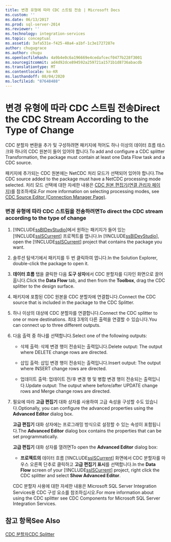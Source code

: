 ```yaml
---
title: 변경 유형에 따라 CDC 스트림 전송 | Microsoft Docs
ms.custom: ''
ms.date: 06/13/2017
ms.prod: sql-server-2014
ms.reviewer: ''
ms.technology: integration-services
ms.topic: conceptual
ms.assetid: 3afa531e-f425-40a4-a1bf-1c3e1727287e
author: chugugrace
ms.author: chugu
ms.openlocfilehash: 4a9b4e0c6a196669e4cedafcecf0477b228f3001
ms.sourcegitcommit: ad4d92dce894592a259721a1571b1d8736abacdb
ms.translationtype: MT
ms.contentlocale: ko-KR
ms.lasthandoff: 08/04/2020
ms.locfileid: "87648488"
---
```

# <a name="direct-the-cdc-stream-according-to-the-type-of-change"></a><span data-ttu-id="b9247-102">변경 유형에 따라 CDC 스트림 전송</span><span class="sxs-lookup"><span data-stu-id="b9247-102">Direct the CDC Stream According to the Type of Change</span></span>
  <span data-ttu-id="b9247-103">CDC 분할자 변환을 추가 및 구성하려면 패키지에 적어도 하나 이상의 데이터 흐름 태스크와 하나의 CDC 원본이 들어 있어야 합니다.</span><span class="sxs-lookup"><span data-stu-id="b9247-103">To add and configure a CDC splitter Transformation, the package must contain at least one Data Flow task and a CDC source.</span></span>  
  
 <span data-ttu-id="b9247-104">패키지에 추가되는 CDC 원본에는 NetCDC 처리 모드가 선택되어 있어야 합니다.</span><span class="sxs-lookup"><span data-stu-id="b9247-104">The CDC source added to the package must have a NetCDC processing mode selected.</span></span> <span data-ttu-id="b9247-105">처리 모드 선택에 대한 자세한 내용은 [CDC 원본 편집기&#40;연결 관리자 페이지&#41;](../cdc-source-editor-connection-manager-page.md)를 참조하세요.</span><span class="sxs-lookup"><span data-stu-id="b9247-105">For more information on selecting processing modes, see [CDC Source Editor &#40;Connection Manager Page&#41;](../cdc-source-editor-connection-manager-page.md).</span></span>  
  
### <a name="to-direct-the-cdc-stream-according-to-the-type-of-change"></a><span data-ttu-id="b9247-106">변경 유형에 따라 CDC 스트림을 전송하려면</span><span class="sxs-lookup"><span data-stu-id="b9247-106">To direct the CDC stream according to the type of change</span></span>  
  
1.  <span data-ttu-id="b9247-107">[!INCLUDE[ssBIDevStudio](../../includes/ssbidevstudio-md.md)]에서 원하는 패키지가 들어 있는 [!INCLUDE[ssISCurrent](../../includes/ssiscurrent-md.md)] 프로젝트를 엽니다.</span><span class="sxs-lookup"><span data-stu-id="b9247-107">In [!INCLUDE[ssBIDevStudio](../../includes/ssbidevstudio-md.md)], open the [!INCLUDE[ssISCurrent](../../includes/ssiscurrent-md.md)] project that contains the package you want.</span></span>  
  
2.  <span data-ttu-id="b9247-108">솔루션 탐색기에서 패키지를 두 번 클릭하여 엽니다.</span><span class="sxs-lookup"><span data-stu-id="b9247-108">In the Solution Explorer, double-click the package to open it.</span></span>  
  
3.  <span data-ttu-id="b9247-109">**데이터 흐름** 탭을 클릭한 다음 **도구 상자**에서 CDC 분할자를 디자인 화면으로 끌어 옵니다.</span><span class="sxs-lookup"><span data-stu-id="b9247-109">Click the **Data Flow** tab, and then from the **Toolbox**, drag the CDC splitter to the design surface.</span></span>  
  
4.  <span data-ttu-id="b9247-110">패키지에 포함된 CDC 원본을 CDC 분할자에 연결합니다.</span><span class="sxs-lookup"><span data-stu-id="b9247-110">Connect the CDC source that is included in the package to the CDC Splitter.</span></span>  
  
5.  <span data-ttu-id="b9247-111">하나 이상의 대상에 CDC 분할자를 연결합니다.</span><span class="sxs-lookup"><span data-stu-id="b9247-111">Connect the CDC splitter to one or more destinations.</span></span> <span data-ttu-id="b9247-112">최대 3개의 다른 출력을 연결할 수 있습니다.</span><span class="sxs-lookup"><span data-stu-id="b9247-112">You can connect up to three different outputs.</span></span>  
  
6.  <span data-ttu-id="b9247-113">다음 출력 중 하나를 선택합니다.</span><span class="sxs-lookup"><span data-stu-id="b9247-113">Select one of the following outputs:</span></span>  
  
    -   <span data-ttu-id="b9247-114">삭제 출력: 삭제 변경 행이 전송되는 출력입니다.</span><span class="sxs-lookup"><span data-stu-id="b9247-114">Delete output: The output where DELETE change rows are directed.</span></span>  
  
    -   <span data-ttu-id="b9247-115">삽입 출력: 삽입 변경 행이 전송되는 출력입니다.</span><span class="sxs-lookup"><span data-stu-id="b9247-115">Insert output: The output where INSERT change rows are directed.</span></span>  
  
    -   <span data-ttu-id="b9247-116">업데이트 출력: 업데이트 전/후 변경 행 및 병합 변경 행이 전송되는 출력입니다.</span><span class="sxs-lookup"><span data-stu-id="b9247-116">Update output: The output where before/after UPDATE change rows and Merge change rows are directed.</span></span>  
  
7.  <span data-ttu-id="b9247-117">필요에 따라 **고급 편집기** 대화 상자를 사용하여 고급 속성을 구성할 수도 있습니다.</span><span class="sxs-lookup"><span data-stu-id="b9247-117">Optionally, you can configure the advanced properties using the **Advanced Editor** dialog box.</span></span>  
  
     <span data-ttu-id="b9247-118">**고급 편집기** 대화 상자에는 프로그래밍 방식으로 설정할 수 있는 속성이 포함됩니다.</span><span class="sxs-lookup"><span data-stu-id="b9247-118">The **Advanced Editor** dialog box contains the properties that can be set programmatically.</span></span>  
  
     <span data-ttu-id="b9247-119">**고급 편집기** 대화 상자를 열려면</span><span class="sxs-lookup"><span data-stu-id="b9247-119">To open the **Advanced Editor** dialog box:</span></span>  
  
    -   <span data-ttu-id="b9247-120">**프로젝트의** 데이터 흐름 [!INCLUDE[ssISCurrent](../../includes/ssiscurrent-md.md)] 화면에서 CDC 분할자를 마우스 오른쪽 단추로 클릭하고 **고급 편집기 표시**를 선택합니다.</span><span class="sxs-lookup"><span data-stu-id="b9247-120">In the **Data Flow** screen of your [!INCLUDE[ssISCurrent](../../includes/ssiscurrent-md.md)] project, right click the CDC splitter and select **Show Advanced Editor**.</span></span>  
  
     <span data-ttu-id="b9247-121">CDC 분할자 사용에 대한 자세한 내용은 Microsoft SQL Server Integration Services용 CDC 구성 요소를 참조하십시오.</span><span class="sxs-lookup"><span data-stu-id="b9247-121">For more information about using the CDC splitter see CDC Components for Microsoft SQL Server Integration Services.</span></span>  
  
## <a name="see-also"></a><span data-ttu-id="b9247-122">참고 항목</span><span class="sxs-lookup"><span data-stu-id="b9247-122">See Also</span></span>  
 [<span data-ttu-id="b9247-123">CDC 분할자</span><span class="sxs-lookup"><span data-stu-id="b9247-123">CDC Splitter</span></span>](cdc-splitter.md)  
  
  
